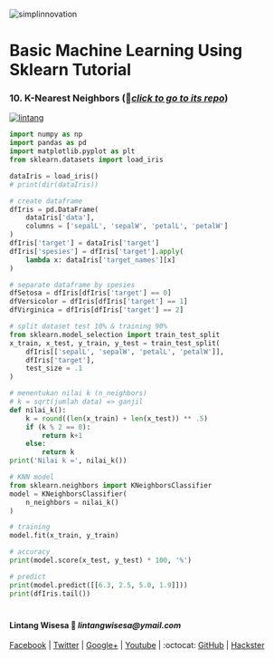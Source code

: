 ![simplinnovation](https://4.bp.blogspot.com/-f7YxPyqHAzY/WJ6VnkvE0SI/AAAAAAAADTQ/0tDQPTrVrtMAFT-q-1-3ktUQT5Il9FGdQCLcB/s350/simpLINnovation1a.png)

# Basic Machine Learning Using Sklearn Tutorial

### __10. K-Nearest Neighbors__ (📂[_click to go to its repo_](https://github.com/LintangWisesa/Sklearn_Tutorial_Youtube/tree/master/10%20K-Nearest%20Neighbors))

[![lintang](https://img.youtube.com/vi/0PwoMs0v8V4/0.jpg)](https://www.youtube.com/watch?v=0PwoMs0v8V4)

```python
import numpy as np
import pandas as pd
import matplotlib.pyplot as plt
from sklearn.datasets import load_iris

dataIris = load_iris()
# print(dir(dataIris))

# create dataframe
dfIris = pd.DataFrame(
    dataIris['data'],
    columns = ['sepalL', 'sepalW', 'petalL', 'petalW']
)
dfIris['target'] = dataIris['target']
dfIris['spesies'] = dfIris['target'].apply(
    lambda x: dataIris['target_names'][x]
)

# separate dataframe by spesies
dfSetosa = dfIris[dfIris['target'] == 0]
dfVersicolor = dfIris[dfIris['target'] == 1]
dfVirginica = dfIris[dfIris['target'] == 2]

# split dataset test 10% & training 90%
from sklearn.model_selection import train_test_split
x_train, x_test, y_train, y_test = train_test_split(
    dfIris[['sepalL', 'sepalW', 'petalL', 'petalW']],
    dfIris['target'],
    test_size = .1
)

# menentukan nilai k (n_neighbors)
# k = sqrt(jumlah data) => ganjil
def nilai_k():
    k = round((len(x_train) + len(x_test)) ** .5)
    if (k % 2 == 0):
        return k+1
    else:
        return k
print('Nilai k =', nilai_k())

# KNN model
from sklearn.neighbors import KNeighborsClassifier
model = KNeighborsClassifier(
    n_neighbors = nilai_k()
)

# training
model.fit(x_train, y_train)

# accuracy
print(model.score(x_test, y_test) * 100, '%')

# predict
print(model.predict([[6.3, 2.5, 5.0, 1.9]]))
print(dfIris.tail())
```

#

#### Lintang Wisesa :love_letter: _lintangwisesa@ymail.com_

[Facebook](https://www.facebook.com/lintangbagus) | 
[Twitter](https://twitter.com/Lintang_Wisesa) |
[Google+](https://plus.google.com/u/0/+LintangWisesa1) |
[Youtube](https://www.youtube.com/user/lintangbagus) | 
:octocat: [GitHub](https://github.com/LintangWisesa) |
[Hackster](https://www.hackster.io/lintangwisesa)